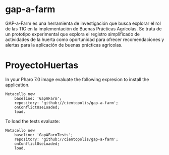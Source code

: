 # gap-a-farm
GAP-a-Farm es una herramienta de investigación que busca explorar el rol de las TIC en la implementación de Buenas Prácticas Agrícolas. Se trata de un prototipo experimental que explora el registro simplificado de actividades de la huerta como oportunidad para ofrecer recomendaciones y alertas para la aplicación de buenas prácticas agrícolas. 

# ProyectoHuertas

In your Pharo 7.0 image evaluate the following expresion to install the application.

```Smalltalk
Metacello new
	baseline: 'GapAFarm';
	repository: 'github://cientopolis/gap-a-farm';
	onConflictUseLoaded;
	load.
  ```
  
To load the tests evaluate:
  
```Smalltalk
Metacello new
	baseline: 'GapAFarmTests';
	repository: 'github://cientopolis/gap-a-farm';
	onConflictUseLoaded;
	load.
```
